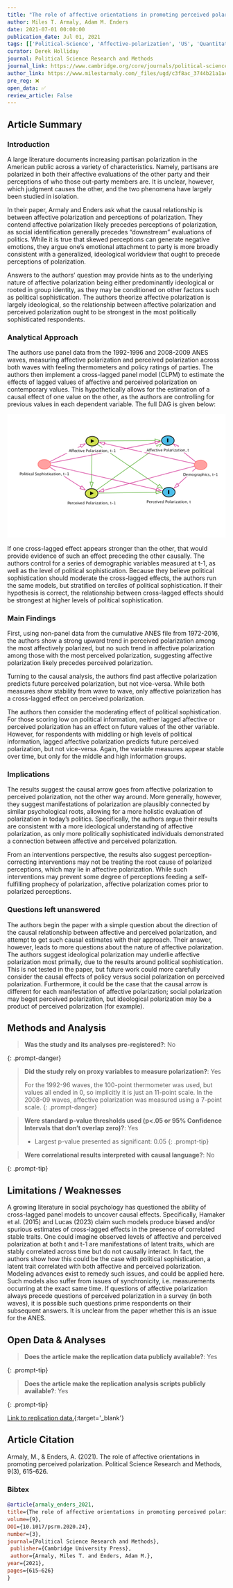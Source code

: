 ```yaml
---
title: "The role of affective orientations in promoting perceived polarization"
author: Miles T. Armaly, Adam M. Enders
date: 2021-07-01 00:00:00
publication_date: Jul 01, 2021
tags: [['Political-Science', 'Affective-polarization', 'US', 'Quantitative', 'Causal', 'ANES']]
curator: Derek Holliday
journal: Political Science Research and Methods
journal_link: https://www.cambridge.org/core/journals/political-science-research-and-methods/article/role-of-affective-orientations-in-promoting-perceived-polarization/8DC909776671F0791C5B6DDE407F5D1E
author_link: https://www.milestarmaly.com/_files/ugd/c3f8ac_3744b21a1ac548cba7e08bbef2d0191e.pdf
pre_reg: ❌
open_data: ✅
review_article: False
---
```


## Article Summary

### Introduction ###
A large literature documents increasing partisan polarization in the American public across a variety of characteristics. Namely, partisans are polarized in both their affective evaluations of the other party and their perceptions of who those out-party members are. It is unclear, however, which judgment causes the other, and the two phenomena have largely been studied in isolation.

In their paper, Armaly and Enders ask what the causal relationship is between affective polarization and perceptions of polarization. They contend affective polarization likely precedes perceptions of polarization, as social identification generally precedes “downstream” evaluations of politics. While it is true that skewed perceptions can generate negative emotions, they argue one’s emotional attachment to party is more broadly consistent with a generalized, ideological worldview that ought to precede perceptions of polarization. 

Answers to the authors’ question may provide hints as to the underlying nature of affective polarization being either predominantly ideological or rooted in group identity, as they may be conditioned on other factors such as political sophistication. The authors theorize affective polarization is largely ideological, so the relationship between affective polarization and perceived polarization ought to be strongest in the most politically sophisticated respondents.

### Analytical Approach ###
The authors use panel data from the 1992-1996 and 2008-2009 ANES waves, measuring affective polarization and perceived polarization across both waves with feeling thermometers and policy ratings of parties. The authors then implement a cross-lagged panel model (CLPM) to estimate the effects of lagged values of affective and perceived polarization on contemporary values. This hypothetically allows for the estimation of a causal effect of one value on the other, as the authors are controlling for previous values in each dependent variable. The full DAG is given below:

![Armaly & Enders (2021)](/assets/img/Armaly-Enders-2021_Holliday.png)

If one cross-lagged effect appears stronger than the other, that would provide evidence of such an effect preceding the other causally. The authors control for a series of demographic variables measured at t-1, as well as the level of political sophistication. Because they believe political sophistication should moderate the cross-lagged effects, the authors run the same models, but stratified on terciles of political sophistication. If their hypothesis is correct, the relationship between cross-lagged effects should be strongest at higher levels of political sophistication.

### Main Findings ###
First, using non-panel data from the cumulative ANES file from 1972-2016, the authors show a strong upward trend in perceived polarization among the most affectively polarized, but no such trend in affective polarization among those with the most perceived polarization, suggesting affective polarization likely precedes perceived polarization.

Turning to the causal analysis, the authors find past affective polarization predicts future perceived polarization, but not vice-versa. While both measures show stability from wave to wave, only affective polarization has a cross-lagged effect on perceived polarization.

The authors then consider the moderating effect of political sophistication. For those scoring low on political information, neither lagged affective or perceived polarization has an effect on future values of the other variable. However, for respondents with middling or high levels of political information, lagged affective polarization predicts future perceived polarization, but not vice-versa. Again, the variable measures appear stable over time, but only for the middle and high information groups.

### Implications ###
The results suggest the causal arrow goes from affective polarization to perceived polarization, not the other way around.  More generally, however, they suggest manifestations of polarization are plausibly connected by similar psychological roots, allowing for a more holistic evaluation of polarization in today’s politics. Specifically, the authors argue their results are consistent with a more ideological understanding of affective polarization, as only more politically sophisticated individuals demonstrated a connection between affective and perceived polarization.

From an interventions perspective, the results also suggest perception-correcting interventions may not be treating the root cause of polarized perceptions, which may lie in affective polarization. While such interventions may prevent some degree of perceptions feeding a self-fulfilling prophecy of polarization, affective polarization comes prior to polarized perceptions.

### Questions left unanswered ###
The authors begin the paper with a simple question about the direction of the causal relationship between affective and perceived polarization, and attempt to get such causal estimates with their approach. Their answer, however, leads to more questions about the nature of affective polarization. The authors suggest ideological polarization may underlie affective polarization most primally, due to the results around political sophistication. This is not tested in the paper, but future work could more carefully consider the causal effects of policy versus social polarization on perceived polarization. Furthermore, it could be the case that the causal arrow is different for each manifestation of affective polarization; social polarization may beget perceived polarization, but ideological polarization may be a product of perceived polarization (for example).


## Methods and Analysis

> **Was the study and its analyses pre-registered?**: No
> 
{: .prompt-danger}

> **Did the study rely on proxy variables to measure polarization?**: Yes
> 
> 
> For the 1992-96 waves, the 100-point thermometer was used, but values all ended in 0, so implicitly it is just an 11-point scale. In the 2008-09 waves, affective polarization was measured using a 7-point scale.
{: .prompt-danger}


> **Were standard p-value thresholds used (p<.05 or 95% Confidence Intervals that don’t overlap zero)?**: Yes
> 
> - Largest p-value presented as significant: 0.05
{: .prompt-tip}

> **Were correlational results interpreted with causal language?**: No
> 
{: .prompt-tip}

## Limitations / Weaknesses

A growing literature in social psychology has questioned the ability of cross-lagged panel models to uncover causal effects. Specifically, Hamaker et al. (2015) and Lucas (2023) claim such models produce biased and/or spurious estimates of cross-lagged effects in the presence of correlated stable traits. One could imagine observed levels of affective and perceived polarization at both t and t-1 are manifestations of latent traits, which are stably correlated across time but do not causally interact. In fact, the authors show how this could be the case with political sophistication, a latent trait correlated with both affective and perceived polarization. Modeling advances exist to remedy such issues, and could be applied here.  Such models also suffer from issues of synchronicity, i.e. measurements occurring at the exact same time. If questions of affective polarization always precede questions of perceived polarization in a survey (in both waves), it is possible such questions prime respondents on their subsequent answers. It is unclear from the paper whether this is an issue for the ANES.

## Open Data & Analyses

> **Does the article make the replication data publicly available?**: Yes
> 
{: .prompt-tip}

> **Does the article make the replication analysis scripts publicly available?**: Yes
> 
{: .prompt-tip}


[Link to replication data.](https://dataverse.harvard.edu/dataset.xhtml?persistentId=doi:10.7910/DVN/H6GG8O){:target='_blank'}

## Article Citation

Armaly, M., & Enders, A. (2021). The role of affective orientations in promoting perceived polarization. Political Science Research and Methods, 9(3), 615-626. 

### Bibtex

```bibtex
@article{armaly_enders_2021, 
title={The role of affective orientations in promoting perceived polarization}, 
volume={9}, 
DOI={10.1017/psrm.2020.24}, 
number={3}, 
journal={Political Science Research and Methods},
 publisher={Cambridge University Press},
 author={Armaly, Miles T. and Enders, Adam M.}, 
year={2021}, 
pages={615–626}
}

```